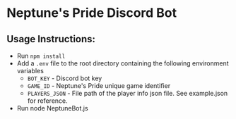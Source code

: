# Neptune's Pride Discord Bot

## Usage Instructions:

* Run `npm install`
* Add a `.env` file to the root directory containing the following environment variables
	* `BOT_KEY` - Discord bot key
	* `GAME_ID` - Neptune's Pride unique game identifier
	* `PLAYERS_JSON` - File path of the player info json file. See example.json for reference.
* Run node NeptuneBot.js
